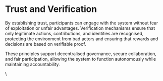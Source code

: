 # Trust and Verification

By establishing trust, participants can engage with the system without fear of exploitation or unfair advantages. Verification mechanisms ensure that only legitimate actions, contributions, and identities are recognised, protecting the environment from bad actors and ensuring that rewards and decisions are based on verifiable proof.

These principles support decentralised governance, secure collaboration, and fair participation, allowing the system to function autonomously while maintaining accountability.

\
